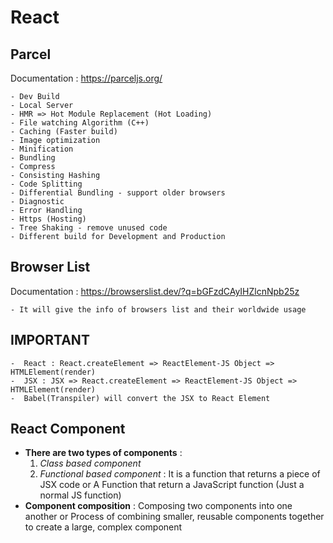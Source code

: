 # React

## Parcel

Documentation : https://parceljs.org/

    - Dev Build
    - Local Server
    - HMR => Hot Module Replacement (Hot Loading)
    - File watching Algorithm (C++)
    - Caching (Faster build)
    - Image optimization
    - Minification
    - Bundling
    - Compress
    - Consisting Hashing
    - Code Splitting
    - Differential Bundling - support older browsers
    - Diagnostic
    - Error Handling
    - Https (Hosting)
    - Tree Shaking - remove unused code
    - Different build for Development and Production

## Browser List

Documentation : https://browserslist.dev/?q=bGFzdCAyIHZlcnNpb25z

    - It will give the info of browsers list and their worldwide usage

## IMPORTANT

    -  React : React.createElement => ReactElement-JS Object => HTMLElement(render)
    -  JSX : JSX => React.createElement => ReactElement-JS Object => HTMLElement(render)
    -  Babel(Transpiler) will convert the JSX to React Element

## React Component

-   **There are two types of components** :
    1. _Class based component_
    2. _Functional based component_ : It is a function that returns a piece of JSX code or A Function that return a JavaScript function (Just a normal JS function)
-   **Component composition** : Composing two components into one another or Process of combining smaller, reusable components together to create a large, complex component
